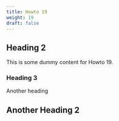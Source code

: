 ```yaml
---
title: Howto 19
weight: 19
draft: false
---
```


## Heading 2

This is some dummy content for Howto 19.

### Heading 3

Another heading

## Another Heading 2

